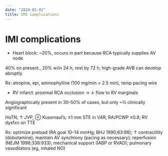 ```yaml
---
date: "2024-01-01"
title: IMI complications
---
```


# IMI complications

* Heart block: ~20%, occurs in part because RCA typically supplies AV node

40% on present., 20% w/in 24 h, rest by 72 h; high-grade AVB can develop abruptly

Rx: atropine, epi, aminophylline (100 mg/min × 2.5 min), temp pacing wire

* RV infarct: proximal RCA occlusion → ↓ flow to RV marginals

Angiographically present in 30–50% of cases, but only ~½ clinically significant

HoTN; ↑ JVP, ⊕ Kussmaul’s; ≥1 mm STE in V4R; RA/PCWP ≥0.8; RV dysfxn on TTE

Rx: optimize preload (RA goal 10–14 mmHg; BHJ 1990;63:98); ↑ contractility (dobutamine); maintain AV synchrony (pacing as necessary); reperfusion (NEJM 1998;338:933); mechanical support (IABP or RVAD); pulmonary vasodilators (eg, inhaled NO)


